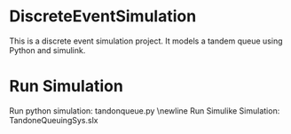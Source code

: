 # DiscreteEventSimulation
This is a discrete event simulation project. It models a tandem queue using Python and simulink. 
# Run Simulation
Run python simulation: tandonqueue.py \newline
Run Simulike Simulation: TandoneQueuingSys.slx


